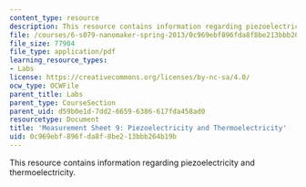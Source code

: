 ```yaml
---
content_type: resource
description: This resource contains information regarding piezoelectricity and thermoelectricity.
file: /courses/6-s079-nanomaker-spring-2013/0c969ebf896fda8f8be213bbb264b19b_MIT6_S079S13_lab09.pdf
file_size: 77904
file_type: application/pdf
learning_resource_types:
- Labs
license: https://creativecommons.org/licenses/by-nc-sa/4.0/
ocw_type: OCWFile
parent_title: Labs
parent_type: CourseSection
parent_uid: d59b0e1d-7dd2-6659-6386-617fda458ad0
resourcetype: Document
title: 'Measurement Sheet 9: Piezoelectricity and Thermoelectricity'
uid: 0c969ebf-896f-da8f-8be2-13bbb264b19b
---
```

This resource contains information regarding piezoelectricity and thermoelectricity.